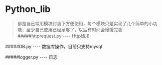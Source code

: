 Python_lib
===
>都是自己常用模块封装下方便使用，每个模块只是实现了几个简单的小功能，至少自己使用已经足够了，以后有时间会慢慢完善
#####httprequest.py ---- Http请求

#####DB.py ---- 数据库操作，目前只支持mysql

#####logger.py ---- 日志